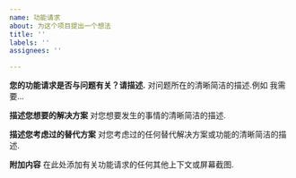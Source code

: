 ```yaml
---
name: 功能请求
about: 为这个项目提出一个想法
title: ''
labels: ''
assignees: ''

---
```


**您的功能请求是否与问题有关？请描述.**
对问题所在的清晰简洁的描述.例如 我需要...

**描述您想要的解决方案**
对您想要发生的事情的清晰简洁的描述.

**描述您考虑过的替代方案**
对您考虑过的任何替代解决方案或功能的清晰简洁的描述.

**附加内容**
在此处添加有关功能请求的任何其他上下文或屏幕截图.

